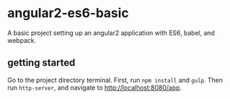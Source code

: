 # angular2-es6-basic

A basic project setting up an angular2 application with ES6, babel, and webpack.

## getting started

Go to the project directory terminal.
First, run `npm install` and `gulp`.
Then run `http-server`, and navigate to [http://localhost:8080/app](http://localhost:8080/app).
